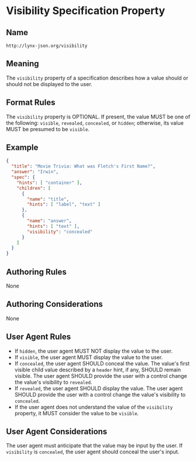 # Visibility Specification Property

## Name

`http://lynx-json.org/visibility`

## Meaning

The `visibility` property of a specification describes how a value should or should not be displayed to the user.

## Format Rules

The `visibility` property is OPTIONAL. If present, the value MUST be one of the following: `visible`, `revealed`, `concealed`, or `hidden`; otherwise, its value MUST be presumed to be `visible`.

## Example

```json
{
  "title": "Movie Trivia: What was Fletch's First Name?",
  "answer": "Irwin",
  "spec": {
    "hints": [ "container" ],
    "children": [
      {
        "name": "title",
        "hints": [ "label", "text" ]
      },
      {
        "name": "answer",
        "hints": [ "text" ],
        "visibility": "concealed"
      }
    ]
  }
}
```

## Authoring Rules

None

## Authoring Considerations

None

## User Agent Rules

- If `hidden`, the user agent MUST NOT display the value to the user.
- If `visible`, the user agent MUST display the value to the user.
- If `concealed`, the user agent SHOULD conceal the value. The value's first visible child value described by a `header` hint, if any, SHOULD remain visible. The user agent SHOULD provide the user with a control change the value's visibility to `revealed`.
- If `revealed`, the user agent SHOULD display the value. The user agent SHOULD provide the user with a control change the value's visibility to `concealed`.
- If the user agent does not understand the value of the `visibility` property, it MUST consider the value to be `visible`.

## User Agent Considerations

The user agent must anticipate that the value may be input by the user. If `visibility` is `concealed`, the user agent should conceal the user's input.
